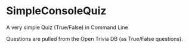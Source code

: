 # SimpleConsoleQuiz
A very simple Quiz (True/False) in Command Line

Questions are pulled from the Open Trivia DB (as True/False questions).

